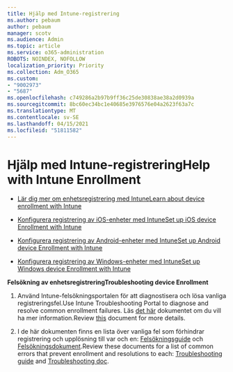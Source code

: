 ```yaml
---
title: Hjälp med Intune-registrering
ms.author: pebaum
author: pebaum
manager: scotv
ms.audience: Admin
ms.topic: article
ms.service: o365-administration
ROBOTS: NOINDEX, NOFOLLOW
localization_priority: Priority
ms.collection: Adm_O365
ms.custom:
- "9002973"
- "5687"
ms.openlocfilehash: c749286a2b97b9ff36c25de30838ae38a2d0939a
ms.sourcegitcommit: 8bc60ec34bc1e40685e3976576e04a2623f63a7c
ms.translationtype: MT
ms.contentlocale: sv-SE
ms.lasthandoff: 04/15/2021
ms.locfileid: "51811582"
---
```

# <a name="help-with-intune-enrollment"></a><span data-ttu-id="93c5c-102">Hjälp med Intune-registrering</span><span class="sxs-lookup"><span data-stu-id="93c5c-102">Help with Intune Enrollment</span></span>


- [<span data-ttu-id="93c5c-103">Lär dig mer om enhetsregistrering med Intune</span><span class="sxs-lookup"><span data-stu-id="93c5c-103">Learn about device enrollment with Intune</span></span>](https://docs.microsoft.com/intune/device-enrollment)

- [<span data-ttu-id="93c5c-104">Konfigurera registrering av iOS-enheter med Intune</span><span class="sxs-lookup"><span data-stu-id="93c5c-104">Set up iOS device Enrollment with Intune</span></span>](https://docs.microsoft.com/intune/ios-enroll)

- [<span data-ttu-id="93c5c-105">Konfigurera registrering av Android-enheter med Intune</span><span class="sxs-lookup"><span data-stu-id="93c5c-105">Set up Android device Enrollment with Intune</span></span>](https://docs.microsoft.com/intune/android-enroll)

- [<span data-ttu-id="93c5c-106">Konfigurera registrering av Windows-enheter med Intune</span><span class="sxs-lookup"><span data-stu-id="93c5c-106">Set up Windows device Enrollment with Intune</span></span>](https://docs.microsoft.com/intune/windows-enroll)

<span data-ttu-id="93c5c-107">**Felsökning av enhetsregistrering**</span><span class="sxs-lookup"><span data-stu-id="93c5c-107">**Troubleshooting device Enrollment**</span></span>

1. <span data-ttu-id="93c5c-108">Använd Intune-felsökningsportalen för att diagnostisera och lösa vanliga registreringsfel.</span><span class="sxs-lookup"><span data-stu-id="93c5c-108">Use Intune Troubleshooting Portal to diagnose and resolve common enrollment failures.</span></span> <span data-ttu-id="93c5c-109">Läs [det här](https://docs.microsoft.com/intune/help-desk-operators) dokumentet om du vill ha mer information.</span><span class="sxs-lookup"><span data-stu-id="93c5c-109">Review [this](https://docs.microsoft.com/intune/help-desk-operators) document for more details.</span></span>

2. <span data-ttu-id="93c5c-110">I de här dokumenten finns en lista över vanliga fel som förhindrar registrering och upplösning till var och en: [Felsökningsguide](https://support.microsoft.com/help/4469913/troubleshooting-windows-device-enrollment-problems-in-microsoft-intune) och [Felsökningsdokument](https://docs.microsoft.com/intune/troubleshoot-device-enrollment-in-intune).</span><span class="sxs-lookup"><span data-stu-id="93c5c-110">Review these documents for a list of common errors that prevent enrollment and resolutions to each: [Troubleshooting guide](https://support.microsoft.com/help/4469913/troubleshooting-windows-device-enrollment-problems-in-microsoft-intune) and [Troubleshooting doc](https://docs.microsoft.com/intune/troubleshoot-device-enrollment-in-intune).</span></span>